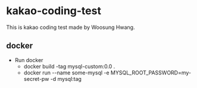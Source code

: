 # kakao-coding-test
This is kakao coding test made by Woosung Hwang.

## docker
* Run docker
	* docker build -tag mysql-custom:0.0 .
	* docker run --name some-mysql -e MYSQL_ROOT_PASSWORD=my-secret-pw -d mysql:tag

